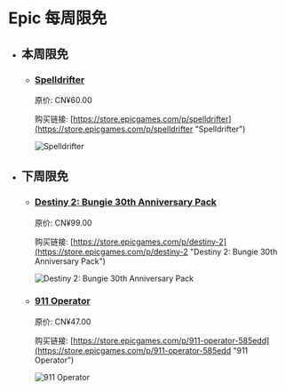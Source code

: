 # Epic 每周限免

- ## 本周限免


  - ### [Spelldrifter](https://store.epicgames.com/p/spelldrifter "Spelldrifter")

    原价: CN¥60.00

    购买链接: [https://store.epicgames.com/p/spelldrifter](https://store.epicgames.com/p/spelldrifter "Spelldrifter")

    ![Spelldrifter](https://cdn1.epicgames.com/salesEvent/salesEvent/EGS_Spelldrifter_FreeRangeGames_S1_2560x1440-352ef2771d0e47b849b948dc1299214c)


- ## 下周限免


  - ### [Destiny 2: Bungie 30th Anniversary Pack](https://store.epicgames.com/p/destiny-2 "Destiny 2: Bungie 30th Anniversary Pack")

    原价: CN¥99.00

    购买链接: [https://store.epicgames.com/p/destiny-2](https://store.epicgames.com/p/destiny-2 "Destiny 2: Bungie 30th Anniversary Pack")

    ![Destiny 2: Bungie 30th Anniversary Pack](https://cdn1.epicgames.com/offer/428115def4ca4deea9d69c99c5a5a99e/EGS_Destiny2Bungie30thAnniversaryPack_Bungie_AddOn_S1_2560x1440-40e931364bcfa578a0b3b9daed1774bf)


  - ### [911 Operator](https://store.epicgames.com/p/911-operator-585edd "911 Operator")

    原价: CN¥47.00

    购买链接: [https://store.epicgames.com/p/911-operator-585edd](https://store.epicgames.com/p/911-operator-585edd "911 Operator")

    ![911 Operator](https://cdn1.epicgames.com/spt-assets/c06cc46c27954f55974e9e7a4f3b3849/911-operator-omkv7.jpg)

